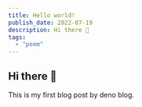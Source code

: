 ```yaml
---
title: Hello world!
publish_date: 2022-07-19
description: Hi there 🤚
tags:
  - "poem"
---
```


## Hi there 🤚

This is my first blog post by deno blog.
